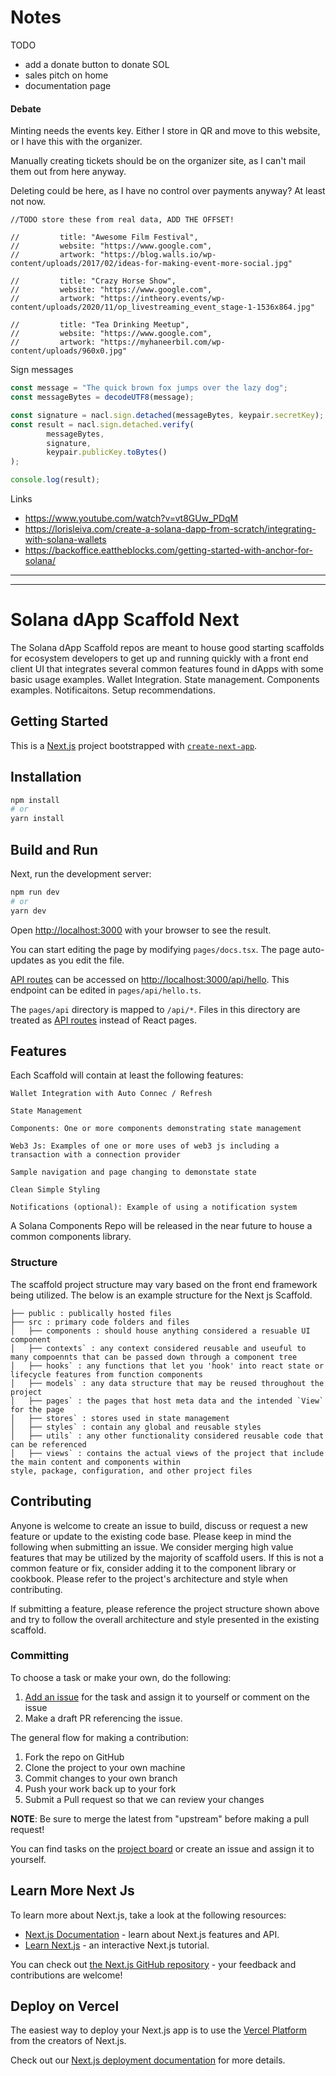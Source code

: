 # Notes

TODO

- add a donate button to donate SOL
- sales pitch on home
- documentation page

#### Debate

Minting needs the events key. Either I store in QR and move to this website, or I have this with the organizer.

Manually creating tickets should be on the organizer site, as I can't mail them out from here anyway.

Deleting could be here, as I have no control over payments anyway? At least not now.


```
//TODO store these from real data, ADD THE OFFSET!

//         title: "Awesome Film Festival",
//         website: "https://www.google.com",
//         artwork: "https://blog.walls.io/wp-content/uploads/2017/02/ideas-for-making-event-more-social.jpg"

//         title: "Crazy Horse Show",
//         website: "https://www.google.com",
//         artwork: "https://intheory.events/wp-content/uploads/2020/11/op_livestreaming_event_stage-1-1536x864.jpg"

//         title: "Tea Drinking Meetup",
//         website: "https://www.google.com",
//         artwork: "https://myhaneerbil.com/wp-content/uploads/960x0.jpg"
```

Sign messages

```typescript
const message = "The quick brown fox jumps over the lazy dog";
const messageBytes = decodeUTF8(message);

const signature = nacl.sign.detached(messageBytes, keypair.secretKey);
const result = nacl.sign.detached.verify(
        messageBytes,
        signature,
        keypair.publicKey.toBytes()
);

console.log(result);

```

Links

- https://www.youtube.com/watch?v=vt8GUw_PDqM
- https://lorisleiva.com/create-a-solana-dapp-from-scratch/integrating-with-solana-wallets
- https://backoffice.eattheblocks.com/getting-started-with-anchor-for-solana/

---
---

# Solana dApp Scaffold Next

The Solana dApp Scaffold repos are meant to house good starting scaffolds for ecosystem developers to get up and running
quickly with a front end client UI that integrates several common features found in dApps with some basic usage
examples. Wallet Integration. State management. Components examples. Notificaitons. Setup recommendations.

## Getting Started

This is a [Next.js](https://nextjs.org/) project bootstrapped
with [`create-next-app`](https://github.com/vercel/next.js/tree/canary/packages/create-next-app).

## Installation

```bash
npm install
# or
yarn install
```

## Build and Run

Next, run the development server:

```bash
npm run dev
# or
yarn dev
```

Open [http://localhost:3000](http://localhost:3000) with your browser to see the result.

You can start editing the page by modifying `pages/docs.tsx`. The page auto-updates as you edit the file.

[API routes](https://nextjs.org/docs/api-routes/introduction) can be accessed
on [http://localhost:3000/api/hello](http://localhost:3000/api/hello). This endpoint can be edited
in `pages/api/hello.ts`.

The `pages/api` directory is mapped to `/api/*`. Files in this directory are treated
as [API routes](https://nextjs.org/docs/api-routes/introduction) instead of React pages.

## Features

Each Scaffold will contain at least the following features:

```
Wallet Integration with Auto Connec / Refresh

State Management

Components: One or more components demonstrating state management

Web3 Js: Examples of one or more uses of web3 js including a transaction with a connection provider

Sample navigation and page changing to demonstate state

Clean Simple Styling 

Notifications (optional): Example of using a notification system

```

A Solana Components Repo will be released in the near future to house a common components library.

### Structure

The scaffold project structure may vary based on the front end framework being utilized. The below is an example
structure for the Next js Scaffold.

```
├── public : publically hosted files
├── src : primary code folders and files 
│   ├── components : should house anything considered a resuable UI component
│   ├── contexts` : any context considered reusable and useuful to many compoennts that can be passed down through a component tree
│   ├── hooks` : any functions that let you 'hook' into react state or lifecycle features from function components
│   ├── models` : any data structure that may be reused throughout the project
│   ├── pages` : the pages that host meta data and the intended `View` for the page
│   ├── stores` : stores used in state management
│   ├── styles` : contain any global and reusable styles
│   ├── utils` : any other functionality considered reusable code that can be referenced
│   ├── views` : contains the actual views of the project that include the main content and components within
style, package, configuration, and other project files

```

## Contributing

Anyone is welcome to create an issue to build, discuss or request a new feature or update to the existing code base.
Please keep in mind the following when submitting an issue. We consider merging high value features that may be utilized
by the majority of scaffold users. If this is not a common feature or fix, consider adding it to the component library
or cookbook. Please refer to the project's architecture and style when contributing.

If submitting a feature, please reference the project structure shown above and try to follow the overall architecture
and style presented in the existing scaffold.

### Committing

To choose a task or make your own, do the following:

1. [Add an issue](https://github.com/solana-dev-adv/solana-dapp-next/issues/new) for the task and assign it to yourself
   or comment on the issue
2. Make a draft PR referencing the issue.

The general flow for making a contribution:

1. Fork the repo on GitHub
2. Clone the project to your own machine
3. Commit changes to your own branch
4. Push your work back up to your fork
5. Submit a Pull request so that we can review your changes

**NOTE**: Be sure to merge the latest from "upstream" before making a pull request!

You can find tasks on the [project board](https://github.com/solana-dev-adv/solana-dapp-next/projects/1)
or create an issue and assign it to yourself.

## Learn More Next Js

To learn more about Next.js, take a look at the following resources:

- [Next.js Documentation](https://nextjs.org/docs) - learn about Next.js features and API.
- [Learn Next.js](https://nextjs.org/learn) - an interactive Next.js tutorial.

You can check out [the Next.js GitHub repository](https://github.com/vercel/next.js/) - your feedback and contributions
are welcome!

## Deploy on Vercel

The easiest way to deploy your Next.js app is to use
the [Vercel Platform](https://vercel.com/new?utm_medium=default-template&filter=next.js&utm_source=create-next-app&utm_campaign=create-next-app-readme)
from the creators of Next.js.

Check out our [Next.js deployment documentation](https://nextjs.org/docs/deployment) for more details.

